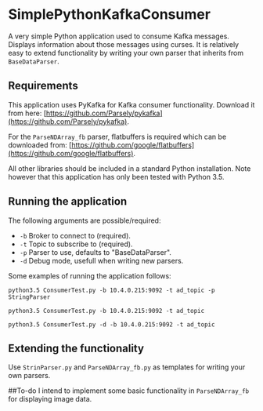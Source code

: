 # SimplePythonKafkaConsumer
A very simple Python application used to consume Kafka messages. Displays information about those messages using curses. It is relatively easy to extend functionality by writing your own parser that inherits from `BaseDataParser`. 

## Requirements
This application uses PyKafka for Kafka consumer functionality. Download it from here:
[https://github.com/Parsely/pykafka](https://github.com/Parsely/pykafka).

For the `ParseNDArray_fb` parser, flatbuffers is required which can be downloaded from: [https://github.com/google/flatbuffers](https://github.com/google/flatbuffers).

All other libraries should be included in a standard Python installation. Note however that this application has only been tested with Python 3.5.

## Running the application
The following arguments are possible/required:

* `-b` Broker to connect to (required).
* `-t` Topic to subscribe to (required).
* `-p` Parser to use, defaults to "BaseDataParser".
* `-d` Debug mode, usefull when writing new parsers.

Some examples of running the application follows:

    python3.5 ConsumerTest.py -b 10.4.0.215:9092 -t ad_topic -p StringParser

    python3.5 ConsumerTest.py -b 10.4.0.215:9092 -t ad_topic
    
    python3.5 ConsumerTest.py -d -b 10.4.0.215:9092 -t ad_topic

## Extending the functionality
Use `StrinParser.py` and `ParseNDArray_fb.py` as templates for writing your own parsers.

##To-do
I intend to implement some basic functionality in `ParseNDArray_fb` for displaying image data.



